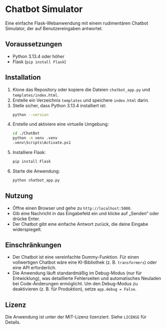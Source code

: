 # Chatbot Simulator

Eine einfache Flask-Webanwendung mit einem rudimentären Chatbot Simulator, der auf Benutzereingaben antwortet.

## Voraussetzungen
- Python 3.13.4 oder höher
- Flask (`pip install Flask`)

## Installation
1. Klone das Repository oder kopiere die Dateien `chatbot_app.py` und `templates/index.html`.
2. Erstelle ein Verzeichnis `templates` und speichere `index.html` darin.
3. Stelle sicher, dass Python 3.13.4 installiert ist:
   ```bash
   python --version
   ```
4. Erstelle und aktiviere eine virtuelle Umgebung:
   ```bash
   cd ./ChatBot
   python -m venv .venv
   .venv\Scripts\Activate.ps1
   ```
5. Installiere Flask:
   ```bash
   pip install Flask
   ```
6. Starte die Anwendung:
   ```bash
   python chatbot_app.py
   ```

## Nutzung
- Öffne einen Browser und gehe zu `http://localhost:5000`.
- Gib eine Nachricht in das Eingabefeld ein und klicke auf „Senden“ oder drücke Enter.
- Der Chatbot gibt eine einfache Antwort zurück, die deine Eingabe widerspiegelt.

## Einschränkungen
- Der Chatbot ist eine vereinfachte Dummy-Funktion. Für einen vollwertigen Chatbot wäre eine KI-Bibliothek (z. B. `transformers`) oder eine API erforderlich.
- Die Anwendung läuft standardmäßig im Debug-Modus (nur für Entwicklung), was detaillierte Fehlerseiten und automatisches Neuladen bei Code-Änderungen ermöglicht. Um den Debug-Modus zu deaktivieren (z. B. für Produktion), setze `app.debug = False`.

## Lizenz
Die Anwendung ist unter der MIT-Lizenz lizenziert. Siehe `LICENSE` für Details.